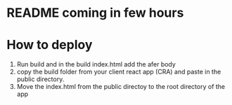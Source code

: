 # README coming in few hours
# How to deploy
1. Run build and in the build index.html add the <!--__SHELL_HTML_CONTENT__--> afer body
2. copy the build folder from your client react app (CRA) and paste in the public directory.
3. Move the index.html from the public directoy to the root directory of the app
